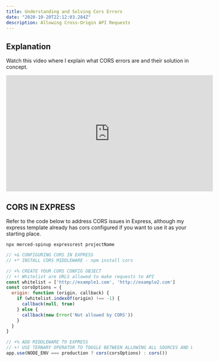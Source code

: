 ```yaml
---
title: Understanding and Solving Cors Errors
date: "2020-10-20T22:12:03.284Z"
description: Allowing Cross-Origin API Requests
---
```


## Explanation

Watch this video where I explain what CORS errors are and their solution in concept.

<iframe width="560" height="315" src="https://www.youtube.com/embed/fsMKB7PJoFY" frameborder="0" allow="accelerometer; autoplay; clipboard-write; encrypted-media; gyroscope; picture-in-picture" allowfullscreen></iframe>

## CORS IN EXPRESS

Refer to the code below to address CORS issues in Express, although my express template already has cors configured if you want to use it as your starting place.

```npx merced-spinup expressrest projectName```

```js
// +& CONFIGURING CORS IN EXPRESS 
// +* INSTALL CORS MIDDLEWARE - npm install cors 

// +% CREATE YOUR CORS CONFIG OBJECT 
// +! Whitelist are URLS allowed to make requests to API
const whitelist = ['http://example1.com', 'http://example2.com']
const corsOptions = {
  origin: function (origin, callback) {
    if (whitelist.indexOf(origin) !== -1) {
      callback(null, true)
    } else {
      callback(new Error('Not allowed by CORS'))
    }
  }
}

// +% ADD MIDDLEWARE TO EXPRESS
// +! USE TERNARY OPERATOR TO TOGGLE BETWEEN ALLOWING ALL SOURCES AND WHITELIST
app.use(NODE_ENV === production ? cors(corsOptions) : cors())
```